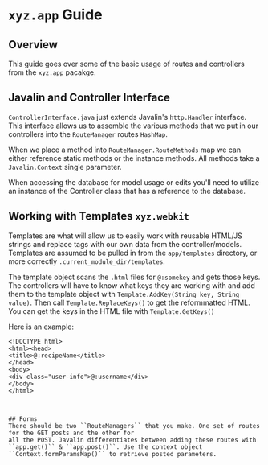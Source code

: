 # ``xyz.app`` Guide

## Overview 
This guide goes over some of the basic usage of routes and controllers from the
``xyz.app`` pacakge.

## Javalin and Controller Interface
``ControllerInterface.java`` just extends Javalin's ``http.Handler`` interface. This
interface allows us to assemble the various methods that we put in our controllers
into the ``RouteManager`` routes ``HashMap``.

When we place a method into ``RouteManager.RouteMethods`` map we can either reference static methods
or the instance methods. All methods take a ``Javalin.Context`` single parameter.

When accessing the database for model usage or edits you'll need to utilize an instance of the Controller class that has a reference to the database.


## Working with Templates ``xyz.webkit``
Templates are what will allow us to easily work with reusable HTML/JS strings and replace
tags with our own data from the controller/models. Templates are assumed to be pulled in from
the ``app/templates`` directory, or more correctly ``.current_module_dir/templates``.

The template object scans the ``.html`` files for ``@:somekey`` and gets those keys. The controllers
will have to know what keys they are working with and add them to the template object with ``Template.AddKey(String key, String value)``. Then call 
``Template.ReplaceKeys()`` to get the reformmatted HTML. You can get the keys in the HTML file with ``Template.GetKeys()``

Here is an example:
```
<!DOCTYPE html>
<html><head>
<title>@:recipeName</title>
</head>
<body>
<div class="user-info">@:username</div>
</body>
</html>



## Forms
There should be two ``RouteManagers`` that you make. One set of routes for the GET posts and the other for
all the POST. Javalin differentiates between adding these routes with ``app.get()`` & ``app.post()``. Use the context object
``Context.formParamsMap()`` to retrieve posted parameters.

